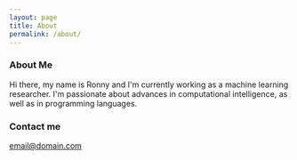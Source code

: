 ```yaml
---
layout: page
title: About
permalink: /about/
---
```


### About Me

Hi there, my name is Ronny and I'm currently working as a machine learning researcher.
I'm passionate about advances in computational intelligence, as well as in programming languages.

### Contact me

[email@domain.com](mailto:rhu90@gmail.com)
